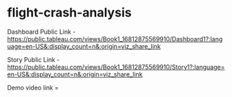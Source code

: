 # flight-crash-analysis


Dashboard Public Link - https://public.tableau.com/views/Book1_16812875569910/Dashboard1?:language=en-US&:display_count=n&:origin=viz_share_link

Story Public Link - https://public.tableau.com/views/Book1_16812875569910/Story1?:language=en-US&:display_count=n&:origin=viz_share_link

Demo video link =
